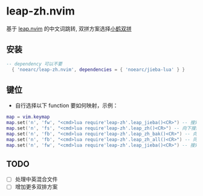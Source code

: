 # leap-zh.nvim

基于 [leap.nvim](https://github.com/ggandor/leap.nvim) 的中文词跳转, 双拼方案选择[小鹤双拼](https://flypy.com/)

## 安装

```lua
-- dependency 可以不要
  { 'noearc/leap-zh.nvim', dependencies = { 'noearc/jieba-lua' } }
```

## 键位

- 自行选择以下 function 要如何映射，示例：

```lua
map = vim.keymap
map.set('n', 'fw', "<cmd>lua require'leap-zh'.leap_jieba()<CR>") -- 搜索当前行的中文词
map.set('n', 'fs', "<cmd>lua require'leap-zh'.leap_zh()<CR>") -- 向下搜索
map.set('n', 'fb', "<cmd>lua require'leap-zh'.leap_zh_bak()<CR>") -- 向上搜索
map.set('n', 'fb', "<cmd>lua require'leap-zh'.leap_zh_all()<CR>") -- 同时向上下搜索，默认先跳转到向后搜素的第一个结果
map.set('n', 'fw', "<cmd>lua require'leap-zh'.leap_jieba()<CR>") -- 搜索当前行的中文词
```

## TODO

- [ ] 处理中英混合文件
- [ ] 增加更多双排方案
